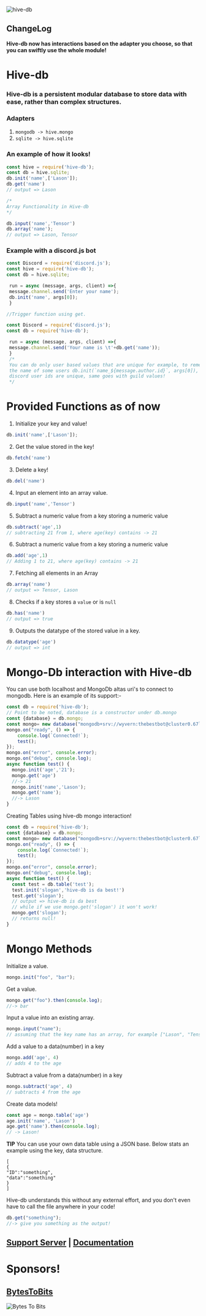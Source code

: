 ![hive-db](https://media.discordapp.net/attachments/790866153316679680/807265892408623104/0001-16485206787_20210205_203508_0000-removebg-preview.png?width=455&height=455)
## ChangeLog
**Hive-db now has interactions based on the adapter you choose, so that you can swiftly use the whole module!**

# Hive-db

### Hive-db is a persistent modular database to store data with ease, rather than complex structures.

### Adapters
1. `mongodb -> hive.mongo`
2. `sqlite -> hive.sqlite`

### An example of how it looks!
```js
const hive = require('hive-db');
const db = hive.sqlite;
db.init('name',['Lason']);
db.get('name')
// output => Lason

/*
Array Functionality in Hive-db
*/

db.input('name','Tensor')
db.array('name');
// output => Lason, Tensor

```




### Example with a discord.js bot

```js
const Discord = require('discord.js');
const hive = require('hive-db');
const db = hive.sqlite;

 run = async (message, args, client) =>{
 message.channel.send('Enter your name');
 db.init('name', args[0]);
 }

//Trigger function using get.

const Discord = require('discord.js');
const db = require('hive-db');

 run = async (message, args, client) =>{
 message.channel.send('Your name is \t'+db.get('name'));
 }
 /*
 You can do only user based values that are unique for example, to remember
 the name of some users db.init(`name_${message.author.id}`, args[0]), because
 discord user ids are unique, same goes with guild values!
 */
 ```




# Provided Functions as of now

1. Initialize your key and value!
```js
db.init('name',['Lason']);

```
2. Get the value stored in the key!
```js
db.fetch('name')
```
3. Delete a key!
```js
db.del('name')
```
4. Input an element into an array value.
```js
db.input('name','Tensor')
```
5. Subtract a numeric value from a key storing a numeric value
```js
db.subtract('age',1)
// subtracting 21 from 1, where age(key) contains -> 21
```
6.  Subtract a numeric value from a key storing a numeric value
```js
db.add('age',1)
// Adding 1 to 21, where age(key) contains -> 21
```
7. Fetching all elements in an Array
```js
db.array('name')
// output => Tensor, Lason
```
8. Checks if a key stores a `value` or is `null`
```js
db.has('name')
// output => true
```
9. Outputs the datatype of the stored value in a key.
```js
db.datatype('age')
// output => int
```
# Mongo-Db interaction with Hive-db
You can use both localhost and MongoDb altas uri's to connect to mongodb.
Here is an example of its support:-
```js
const db = require('hive-db');
// Point to be noted, database is a constructor under db.mongo
const {database} = db.mongo;
const mongo= new database("mongodb+srv://wyvern:thebestbot@cluster0.67lsz.mongodb.net", "JSON", { useUnique: true });
mongo.on("ready", () => {
    console.log(`Connected!`);
    test();
});
mongo.on("error", console.error);
mongo.on("debug", console.log);
async function test() {
  mongo.init('age','21');
  mongo.get('age')
  //-> 21
  mongo.init('name','Lason');
  mongo.get('name');
  //-> Lason
}
```
Creating Tables using hive-db mongo interaction!
```js
const db = require('hive-db');
const {database} = db.mongo;
const mongo= new database("mongodb+srv://wyvern:thebestbot@cluster0.67lsz.mongodb.net", "JSON", { useUnique: true });
mongo.on("ready", () => {
    console.log(`Connected!`);
    test();
});
mongo.on("error", console.error);
mongo.on("debug", console.log);
async function test() {
  const test = db.table('test');
  test.init('slogan','hive-db is da best!')
  test.get('slogan');
  // output => hive-db is da best
  // while if we use mongo.get('slogan') it won't work!
  mongo.get('slogan');
  // returns null!
}
```
# Mongo Methods

Initialize a value.
```js
mongo.init("foo", "bar");
```
Get a value.
```js
mongo.get("foo").then(console.log);
//-> bar
```
Input a value into an existing array.
```js
mongo.input("name");
// assuming that the key name has an array, for example ["Lason", "Tensor"]
```
Add a value to a data(number) in a key
```js
mongo.add('age', 4)
// adds 4 to the age
```
Subtract a value from a data(number) in a key
```js
mongo.subtract('age', 4)
// subtracts 4 from the age
```
Create data models!
```js
const age = mongo.table('age')
age.init('name', 'Lason')
age.get('name').then(console.log);
// -> Lason!
```
**TIP**
You can use your own data table using a JSON base. Below stats an example using the key, data structure.
```
[
{
"ID":"something",
"data":"something"
}
]
```
Hive-db understands this without any external effort, and you don't even have to call the file anywhere in your code!
```js
db.get("something");
//-> give you something as the output!
```


## [Support Server](https://discord.gg/RTh79cwxxp) | [Documentation](https://hive-db.gitbook.io/docs/)

# Sponsors!

## [BytesToBits](https://discord.gg/bbPmhMMSyC)
![Bytes To Bits](https://media.discordapp.net/attachments/774822256559915048/807614306623553546/BTBLogoColoredHead.png)
